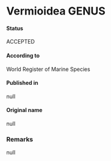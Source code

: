 # Vermioidea GENUS

#### Status
ACCEPTED

#### According to
World Register of Marine Species

#### Published in
null

#### Original name
null

### Remarks
null